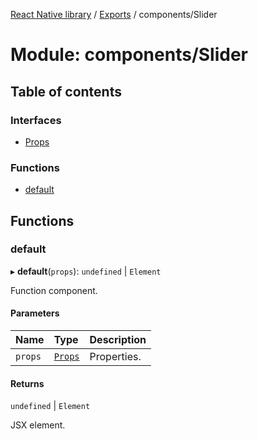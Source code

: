 [React Native library](../index.md) / [Exports](../modules.md) / components/Slider

# Module: components/Slider

## Table of contents

### Interfaces

- [Props](../interfaces/components_Slider.Props.md)

### Functions

- [default](components_Slider.md#default)

## Functions

### default

▸ **default**(`props`): `undefined` \| `Element`

Function component.

#### Parameters

| Name | Type | Description |
| :------ | :------ | :------ |
| `props` | [`Props`](../interfaces/components_Slider.Props.md) | Properties. |

#### Returns

`undefined` \| `Element`

JSX element.
